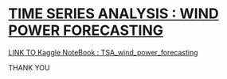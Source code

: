 <h1><u><b>TIME SERIES ANALYSIS : WIND POWER FORECASTING</b></u></h1>
<a href="https://www.kaggle.com/code/gmudit/tsa-wind-power-forecasting/">LINK TO Kaggle NoteBook : TSA_wind_power_forecasting</a>
<p>THANK YOU</p>
